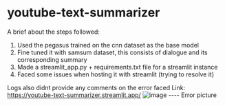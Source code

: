 # youtube-text-summarizer

A brief about the steps followed:

1. Used the pegasus trained on the cnn dataset as the base model
2. Fine tuned it with samsum dataset, this consists of dialogue and its corresponding summary
3. Made a streamlit_app.py + requirements.txt file for a streamlit instance
4. Faced some issues when hosting it with streamlit (trying to resolve it)

Logs also didnt provide any comments on the error faced
Link: https://youtube-text-summarizer.streamlit.app/
![image](https://github.com/user-attachments/assets/72c4b617-d4cc-4494-8b59-ceef0066f43d)  ---- Error picture

